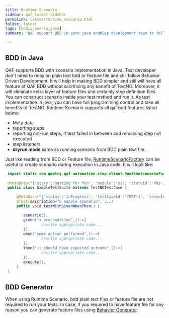 ```yaml
---
title: Runtime Scenario
sidebar: qaf_latest-sidebar
permalink: latest/runtime_scenario.html
folder: latest
tags: [bdd,scenario,java]
summary: "QAF support BDD in pure java enables development team to follow behavior driven development approach for test automation implementation in best efficient way."

---
```


## BDD in Java

QAF supports BDD with scenario implementation in Java. Test developer don't need to relay on plain text bdd or feature file and still follow Behavior Driven Development. It will help in making BDD simpler and still will have all feature of QAF BDD without sacrificing any benefit of TestNG. Moreover, it will eliminate extra layer of feature files and certainly step definition files.
You can construct scenario inside your test method and run it. As test implementation in java, you can have full programming control and take all benefits of TestNG. Runtime Scenario supports all qaf bdd features listed below:
  - Meta data
  - reporting steps
  - reporting not-run steps, if test failed in between and remaining step not executed 
  - step listeners
  - <b>dryrun mode</b> same as running scenario from BDD plain text file.

Just like reading from BDD or Feature file, [RuntimeScenarioFactory](javadoc/com/qmetry/qaf/automation/step/client/RuntimeScenarioFactory.html) can be useful to create scenario during execution in Java code. It will look like: 

```java
 import static com.qmetry.qaf.automation.step.client.RuntimeScenarioFactory.scenario;
 
 @MetaData("{'story':'testing for fun', 'module':'m1', 'storyId':'PRJ-111'}")
 public class SampleTestSuite extends TestNGTestCase {

     @MetaData("{'status':'InProgress', 'testCaseId':'TEST-1', 'issueId':'PRJ-112'}")
     @Test(description="a sample scenario", ...)
     public void testWithGivenWhenThen() {

        scenario().
        given("a precondition",()->{
                //write appropriate code...
        }).
        when("some action performed",()->{
                //write appropriate code...
        }).
        then("it should have expected outcome",()->{
                //write appropriate code...
        }).
        execute();
     }
 }

```

## BDD Generator

When using Runtime Scenario, bdd plain text files or feature file are not required to run your tests. In case, if you required to have feature file for any reason you can generate feature files using [Behavior Generator](bdd_generator.html).